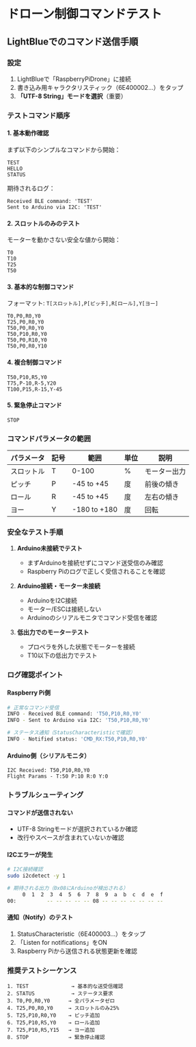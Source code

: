 # ドローン制御コマンドテスト

## LightBlueでのコマンド送信手順

### 設定
1. LightBlueで「RaspberryPiDrone」に接続
2. 書き込み用キャラクタリスティック（6E400002...）をタップ
3. **「UTF-8 String」モードを選択**（重要）

### テストコマンド順序

#### 1. 基本動作確認
まず以下のシンプルなコマンドから開始：

```
TEST
HELLO
STATUS
```

期待されるログ：
```
Received BLE command: 'TEST'
Sent to Arduino via I2C: 'TEST'
```

#### 2. スロットルのみのテスト
モーターを動かさない安全な値から開始：

```
T0
T10
T25
T50
```

#### 3. 基本的な制御コマンド
フォーマット: `T[スロットル],P[ピッチ],R[ロール],Y[ヨー]`

```
T0,P0,R0,Y0
T25,P0,R0,Y0
T50,P0,R0,Y0
T50,P10,R0,Y0
T50,P0,R10,Y0
T50,P0,R0,Y10
```

#### 4. 複合制御コマンド
```
T50,P10,R5,Y0
T75,P-10,R-5,Y20
T100,P15,R-15,Y-45
```

#### 5. 緊急停止コマンド
```
STOP
```

### コマンドパラメータの範囲

| パラメータ | 記号 | 範囲 | 単位 | 説明 |
|-----------|------|------|------|------|
| スロットル | T | 0-100 | % | モーター出力 |
| ピッチ | P | -45 to +45 | 度 | 前後の傾き |
| ロール | R | -45 to +45 | 度 | 左右の傾き |
| ヨー | Y | -180 to +180 | 度 | 回転 |

### 安全なテスト手順

1. **Arduino未接続でテスト**
   - まずArduinoを接続せずにコマンド送受信のみ確認
   - Raspberry Piのログで正しく受信されることを確認

2. **Arduino接続・モーター未接続**
   - ArduinoをI2C接続
   - モーター/ESCは接続しない
   - Arduinoのシリアルモニタでコマンド受信を確認

3. **低出力でのモーターテスト**
   - プロペラを外した状態でモーターを接続
   - T10以下の低出力でテスト

### ログ確認ポイント

#### Raspberry Pi側
```bash
# 正常なコマンド受信
INFO - Received BLE command: 'T50,P10,R0,Y0'
INFO - Sent to Arduino via I2C: 'T50,P10,R0,Y0'

# ステータス通知（StatusCharacteristicで確認）
INFO - Notified status: 'CMD_RX:T50,P10,R0,Y0'
```

#### Arduino側（シリアルモニタ）
```
I2C Received: T50,P10,R0,Y0
Flight Params - T:50 P:10 R:0 Y:0
```

### トラブルシューティング

#### コマンドが送信されない
- UTF-8 Stringモードが選択されているか確認
- 改行やスペースが含まれていないか確認

#### I2Cエラーが発生
```bash
# I2C接続確認
sudo i2cdetect -y 1

# 期待される出力（0x08にArduinoが検出される）
     0  1  2  3  4  5  6  7  8  9  a  b  c  d  e  f
00:          -- -- -- -- -- 08 -- -- -- -- -- -- --
```

#### 通知（Notify）のテスト
1. StatusCharacteristic（6E400003...）をタップ
2. 「Listen for notifications」をON
3. Raspberry Piから送信される状態更新を確認

### 推奨テストシーケンス

```
1. TEST              → 基本的な送受信確認
2. STATUS            → ステータス要求
3. T0,P0,R0,Y0      → 全パラメータゼロ
4. T25,P0,R0,Y0     → スロットルのみ25%
5. T25,P10,R0,Y0    → ピッチ追加
6. T25,P10,R5,Y0    → ロール追加
7. T25,P10,R5,Y15   → ヨー追加
8. STOP             → 緊急停止確認
```